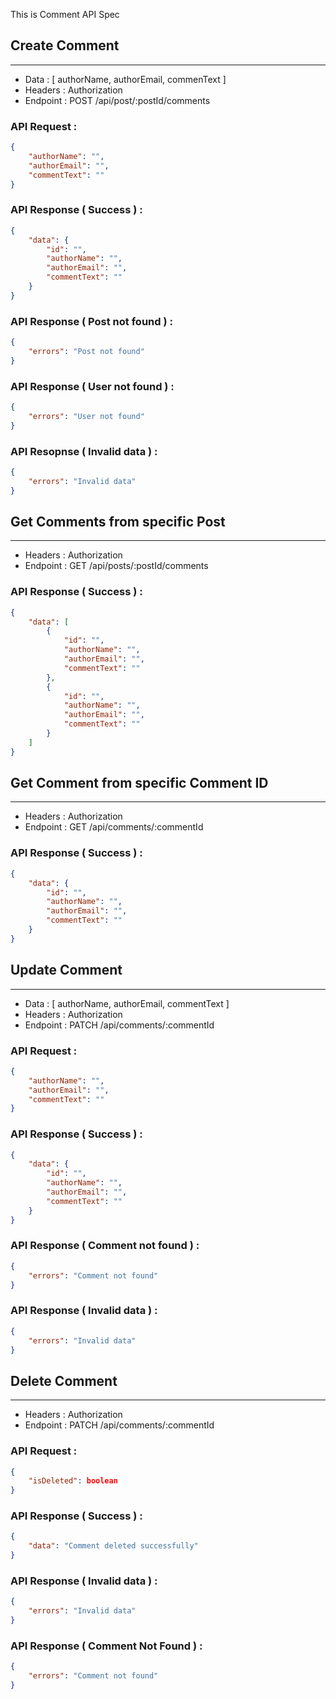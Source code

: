 This is Comment API Spec

## Create Comment
---
- Data : [ authorName, authorEmail, commenText ]
- Headers : Authorization
- Endpoint : POST /api/post/:postId/comments

### API Request :
```json
{
	"authorName": "",
	"authorEmail": "",
	"commentText": ""
}
```

### API Response ( Success ) :
```json
{
	"data": {
		"id": "",
		"authorName": "",
		"authorEmail": "",
		"commentText": ""
	}
}
```

### API Response ( Post not found ) :
```json
{
	"errors": "Post not found"
}
```

### API Response ( User not found ) :
```json
{
	"errors": "User not found"
}
```

### API Resopnse ( Invalid data ) : 
```json
{
	"errors": "Invalid data"
}
```


## Get Comments from specific Post 
---
- Headers : Authorization
- Endpoint : GET /api/posts/:postId/comments

### API Response ( Success ) :
```json
{
	"data": [
		{
			"id": "",
			"authorName": "",
			"authorEmail": "",
			"commentText": ""
		},
		{
			"id": "",
			"authorName": "",
			"authorEmail": "",
			"commentText": ""
		}
	]
}
```

## Get Comment from specific Comment ID
---
- Headers : Authorization
- Endpoint : GET /api/comments/:commentId

### API Response ( Success ) :  
```json
{
	"data": {
		"id": "",
		"authorName": "",
		"authorEmail": "",
		"commentText": ""
	}
}
```

## Update Comment
---
- Data : [ authorName, authorEmail, commentText ]
- Headers : Authorization
- Endpoint : PATCH /api/comments/:commentId

### API Request :
```json
{
	"authorName": "",
	"authorEmail": "",
	"commentText": ""
}
```

### API Response ( Success ) : 
```json
{
	"data": {
		"id": "",
		"authorName": "",
		"authorEmail": "",
		"commentText": ""
	}
}
```

### API Response ( Comment not found ) :
```json
{
	"errors": "Comment not found"
}
```

### API Response ( Invalid data ) : 
```json
{
	"errors": "Invalid data"
}
```

## Delete Comment 
---
- Headers : Authorization
- Endpoint : PATCH /api/comments/:commentId

### API Request :
```json
{
	"isDeleted": boolean
}
```

### API Response ( Success ) : 
```json
{
	"data": "Comment deleted successfully"
}
```

### API Response ( Invalid data ) : 
```json
{
	"errors": "Invalid data"
}
```

### API Response ( Comment Not Found ) :
```json
{
	"errors": "Comment not found"
}
```
